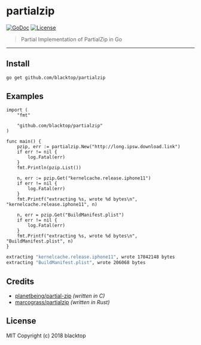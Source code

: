 # partialzip

[![GoDoc](https://godoc.org/github.com/blacktop/partialzip?status.svg)](https://godoc.org/github.com/blacktop/partialzip) [![License](http://img.shields.io/:license-mit-blue.svg)](http://doge.mit-license.org)

> Partial Implementation of PartialZip in Go

---

## Install

```bash
go get github.com/blacktop/partialzip
```

## Examples

```golang
import (
    "fmt"

    "github.com/blacktop/partialzip"
)

func main() {
    pzip, err := partialzip.New("http://long.ipsw.download.link")
    if err != nil {
        log.Fatal(err)
    }
    fmt.Println(pzip.List())

    n, err := pzip.Get("kernelcache.release.iphone11")
    if err != nil {
        log.Fatal(err)
    }
    fmt.Printf("extracting %s, wrote %d bytes\n", "kernelcache.release.iphone11", n)

    n, err = pzip.Get("BuildManifest.plist")
    if err != nil {
        log.Fatal(err)
    }
    fmt.Printf("extracting %s, wrote %d bytes\n", "BuildManifest.plist", n)
}
```

```bash
extracting "kernelcache.release.iphone11", wrote 17842148 bytes
extracting "BuildManifest.plist", wrote 206068 bytes
```

## Credits

- [planetbeing/partial-zip](https://github.com/planetbeing/partial-zip) _(written in C)_
- [marcograss/partialzip](https://github.com/marcograss/partialzip) _(written in Rust)_

## License

MIT Copyright (c) 2018 blacktop
